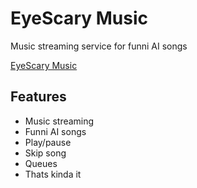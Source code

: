 # EyeScary Music

Music streaming service for funni AI songs

[EyeScary Music](https://music.eyescary.uk)

## Features

- Music streaming
- Funni AI songs
- Play/pause
- Skip song
- Queues
- Thats kinda it